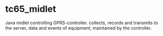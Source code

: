 # tc65_midlet
Java midlet controlling GPRS-controller. collects, records and transmits to the server, data and events of equipment, maintained by the controller.
